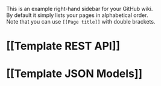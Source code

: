 This is an example right-hand sidebar for your GitHub wiki.<br/>
By default it simply lists your pages in alphabetical order.<br/>
Note that you can use `[[Page title]]` with double brackets.

# [[Template REST API]]

# [[Template JSON Models]]
